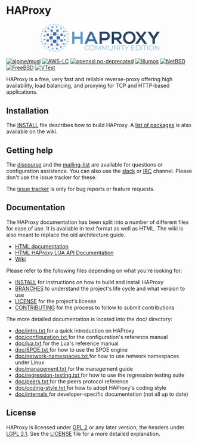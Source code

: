 # HAProxy

<p align="center">
  <picture>
    <source media="(prefers-color-scheme: dark)" srcset="doc/haproxy_2.svg">
    <img alt="haproxy" src="doc/haproxy.svg" width="320">
  </picture>
</p>

[![alpine/musl](https://img.shields.io/github/actions/workflow/status/haproxy/haproxy/musl.yml?style=for-the-badge&label=alpine%2Fmusl&color=199bd7)](https://github.com/haproxy/haproxy/actions/workflows/musl.yml)
[![AWS-LC](https://img.shields.io/github/actions/workflow/status/haproxy/haproxy/aws-lc.yml?style=for-the-badge&label=AWS-LC&color=199bd7)](https://github.com/haproxy/haproxy/actions/workflows/aws-lc.yml)
[![openssl no-deprecated](https://img.shields.io/github/actions/workflow/status/haproxy/haproxy/openssl-nodeprecated.yml?style=for-the-badge&label=openssl%20no-deprecated&color=199bd7)](https://github.com/haproxy/haproxy/actions/workflows/openssl-nodeprecated.yml)
[![Illumos](https://img.shields.io/github/actions/workflow/status/haproxy/haproxy/illumos.yml?style=for-the-badge&label=Illumos&color=199bd7)](https://github.com/haproxy/haproxy/actions/workflows/illumos.yml)
[![NetBSD](https://img.shields.io/github/actions/workflow/status/haproxy/haproxy/netbsd.yml?style=for-the-badge&label=NetBSD&color=199bd7)](https://github.com/haproxy/haproxy/actions/workflows/netbsd.yml)
[![FreeBSD](https://img.shields.io/cirrus/github/haproxy/haproxy?task=FreeBSD&style=for-the-badge&color=199bd7)](https://cirrus-ci.com/github/haproxy/haproxy/)
[![VTest](https://img.shields.io/github/actions/workflow/status/haproxy/haproxy/vtest.yml?style=for-the-badge&label=VTest&color=199bd7)](https://github.com/haproxy/haproxy/actions/workflows/vtest.yml)

HAProxy is a free, very fast and reliable reverse-proxy offering high availability, load balancing, and proxying for TCP
and HTTP-based applications.

## Installation

The [INSTALL](INSTALL) file describes how to build HAProxy.
A [list of packages](https://github.com/haproxy/wiki/wiki/Packages) is also available on the wiki.

## Getting help

The [discourse](https://discourse.haproxy.org/) and the [mailing-list](https://www.mail-archive.com/haproxy@formilux.org/)
are available for questions or configuration assistance. You can also use the [slack](https://slack.haproxy.org/) or
[IRC](irc://irc.libera.chat/%23haproxy) channel. Please don't use the issue tracker for these.

The [issue tracker](https://github.com/haproxy/haproxy/issues/) is only for bug reports or feature requests.

## Documentation

The HAProxy documentation has been split into a number of different files for
ease of use. It is available in text format as well as HTML. The wiki is also meant to replace the old architecture
guide.

- [HTML documentation](http://docs.haproxy.org/)
- [HTML HAProxy LUA API Documentation](https://www.arpalert.org/haproxy-api.html)
- [Wiki](https://github.com/haproxy/wiki/wiki)

Please refer to the following files depending on what you're looking for:

  - [INSTALL](INSTALL) for instructions on how to build and install HAProxy
  - [BRANCHES](BRANCHES) to understand the project's life cycle and what version to use
  - [LICENSE](LICENSE) for the project's license
  - [CONTRIBUTING](CONTRIBUTING) for the process to follow to submit contributions

The more detailed documentation is located into the doc/ directory:

  - [ doc/intro.txt ](doc/intro.txt) for a quick introduction on HAProxy
  - [ doc/configuration.txt ](doc/configuration.txt) for the configuration's reference manual
  - [ doc/lua.txt ](doc/lua.txt) for the Lua's reference manual
  - [ doc/SPOE.txt ](doc/SPOE.txt) for how to use the SPOE engine
  - [ doc/network-namespaces.txt ](doc/network-namespaces.txt) for how to use network namespaces under Linux
  - [ doc/management.txt ](doc/management.txt) for the management guide
  - [ doc/regression-testing.txt ](doc/regression-testing.txt) for how to use the regression testing suite
  - [ doc/peers.txt ](doc/peers.txt) for the peers protocol reference
  - [ doc/coding-style.txt ](doc/coding-style.txt) for how to adopt HAProxy's coding style
  - [ doc/internals ](doc/internals) for developer-specific documentation (not all up to date)

## License

HAProxy is licensed under [GPL 2](doc/gpl.txt) or any later version, the headers under [LGPL 2.1](doc/lgpl.txt). See the
[LICENSE](LICENSE) file for a more detailed explanation.
